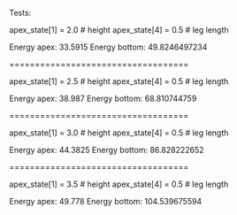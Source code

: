 Tests:

apex_state[1] = 2.0 # height
apex_state[4] = 0.5 # leg length

Energy apex:    33.5915
Energy bottom:  49.8246497234

===================================

apex_state[1] = 2.5 # height
apex_state[4] = 0.5 # leg length

Energy apex:    38.987
Energy bottom:  68.810744759

===================================

apex_state[1] = 3.0 # height
apex_state[4] = 0.5 # leg length

Energy apex:    44.3825
Energy bottom:  86.828222652

===================================

apex_state[1] = 3.5 # height
apex_state[4] = 0.5 # leg length

Energy apex:    49.778
Energy bottom:  104.539675594

